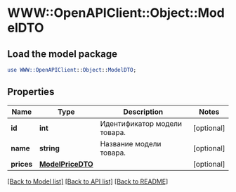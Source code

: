 # WWW::OpenAPIClient::Object::ModelDTO

## Load the model package
```perl
use WWW::OpenAPIClient::Object::ModelDTO;
```

## Properties
Name | Type | Description | Notes
------------ | ------------- | ------------- | -------------
**id** | **int** | Идентификатор модели товара. | [optional] 
**name** | **string** | Название модели товара. | [optional] 
**prices** | [**ModelPriceDTO**](ModelPriceDTO.md) |  | [optional] 

[[Back to Model list]](../README.md#documentation-for-models) [[Back to API list]](../README.md#documentation-for-api-endpoints) [[Back to README]](../README.md)


